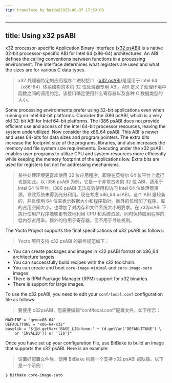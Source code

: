 ```yaml
---
tip: translate by baidu@2023-06-07 17:19:09
...
```

---
title: Using x32 psABI
----------------------

x32 processor-specific Application Binary Interface ([x32 psABI](https://software.intel.com/en-us/node/628948)) is a native 32-bit processor-specific ABI for Intel 64 (x86-64) architectures. An ABI defines the calling conventions between functions in a processing environment. The interface determines what registers are used and what the sizes are for various C data types.

> x32 处理器特定的应用程序二进制接口（[x32 psABI](https://software.intel.com/en-us/node/628948))是适用于 Intel 64（x86-64）体系结构的本机 32 位处理器专用 ABI。ABI 定义了处理环境中函数之间的调用约定。该接口确定使用什么寄存器以及各种 C 数据类型的大小。

Some processing environments prefer using 32-bit applications even when running on Intel 64-bit platforms. Consider the i386 psABI, which is a very old 32-bit ABI for Intel 64-bit platforms. The i386 psABI does not provide efficient use and access of the Intel 64-bit processor resources, leaving the system underutilized. Now consider the x86_64 psABI. This ABI is newer and uses 64-bits for data sizes and program pointers. The extra bits increase the footprint size of the programs, libraries, and also increases the memory and file system size requirements. Executing under the x32 psABI enables user programs to utilize CPU and system resources more efficiently while keeping the memory footprint of the applications low. Extra bits are used for registers but not for addressing mechanisms.

> 某些处理环境更喜欢使用 32 位应用程序，即使在英特尔 64 位平台上运行也是如此。以 i386 psABI 为例，它是一个非常古老的 32 位 ABI，适用于 Intel 64 位平台。i386 psABI 无法有效使用和访问 Intel 64 位处理器资源，导致系统未得到充分利用。现在考虑 x86_64 psABI。这个 ABI 是较新的，并且使用 64 位来表示数据大小和程序指针。额外的位增加了程序、库的占用空间大小，也增加了对内存和文件系统大小的要求。在 x32psABI 下执行使用户程序能够更有效地利用 CPU 和系统资源，同时保持应用程序的低内存占用率。额外的位用于寄存器，但不用于寻址机制。

The Yocto Project supports the final specifications of x32 psABI as follows:

> Yocto 项目支持 x32 psABI 的最终规范如下：

- You can create packages and images in x32 psABI format on x86_64 architecture targets.
- You can successfully build recipes with the x32 toolchain.
- You can create and boot `core-image-minimal` and `core-image-sato` images.
- There is RPM Package Manager (RPM) support for x32 binaries.
- There is support for large images.

To use the x32 psABI, you need to edit your `conf/local.conf` configuration file as follows:

> 要使用 x32psABI，您需要编辑“conf/local.conf”配置文件，如下所示：

```
MACHINE = "qemux86-64"
DEFAULTTUNE = "x86-64-x32"
baselib = "${@d.getVar('BASE_LIB:tune-' + (d.getVar('DEFAULTTUNE') \
    or 'INVALID')) or 'lib'}"
```

Once you have set up your configuration file, use BitBake to build an image that supports the x32 psABI. Here is an example:

> 设置好配置文件后，使用 BitBake 构建一个支持 x32 psABI 的映像。以下是一个示例：

```
$ bitbake core-image-sato
```
